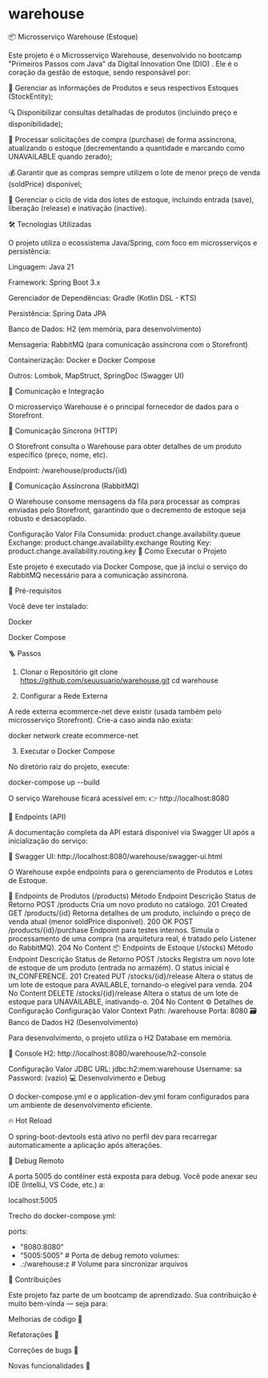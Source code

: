 # warehouse

📦 Microsserviço Warehouse (Estoque)

Este projeto é o Microsserviço Warehouse, desenvolvido no bootcamp "Primeiros Passos com Java" da Digital Innovation One (DIO)
.
Ele é o coração da gestão de estoque, sendo responsável por:

🧾 Gerenciar as informações de Produtos e seus respectivos Estoques (StockEntity);

🔍 Disponibilizar consultas detalhadas de produtos (incluindo preço e disponibilidade);

🛒 Processar solicitações de compra (purchase) de forma assíncrona, atualizando o estoque (decrementando a quantidade e marcando como UNAVAILABLE quando zerado);

💰 Garantir que as compras sempre utilizem o lote de menor preço de venda (soldPrice) disponível;

🔄 Gerenciar o ciclo de vida dos lotes de estoque, incluindo entrada (save), liberação (release) e inativação (inactive).

🛠️ Tecnologias Utilizadas

O projeto utiliza o ecossistema Java/Spring, com foco em microsserviços e persistência:

Linguagem: Java 21

Framework: Spring Boot 3.x

Gerenciador de Dependências: Gradle (Kotlin DSL - KTS)

Persistência: Spring Data JPA

Banco de Dados: H2 (em memória, para desenvolvimento)

Mensageria: RabbitMQ (para comunicação assíncrona com o Storefront)

Containerização: Docker e Docker Compose

Outros: Lombok, MapStruct, SpringDoc (Swagger UI)

🔁 Comunicação e Integração

O microsserviço Warehouse é o principal fornecedor de dados para o Storefront.

🔹 Comunicação Síncrona (HTTP)

O Storefront consulta o Warehouse para obter detalhes de um produto específico (preço, nome, etc).

Endpoint: /warehouse/products/{id}

🔹 Comunicação Assíncrona (RabbitMQ)

O Warehouse consome mensagens da fila para processar as compras enviadas pelo Storefront, garantindo que o decremento de estoque seja robusto e desacoplado.

Configuração	Valor
Fila Consumida:	product.change.availability.queue
Exchange:	product.change.availability.exchange
Routing Key:	product.change.availability.routing.key
🚀 Como Executar o Projeto

Este projeto é executado via Docker Compose, que já inclui o serviço do RabbitMQ necessário para a comunicação assíncrona.

🧩 Pré-requisitos

Você deve ter instalado:

Docker

Docker Compose

🪜 Passos
1. Clonar o Repositório
git clone https://github.com/seuusuario/warehouse.git
cd warehouse

2. Configurar a Rede Externa

A rede externa ecommerce-net deve existir (usada também pelo microsserviço Storefront).
Crie-a caso ainda não exista:

docker network create ecommerce-net

3. Executar o Docker Compose

No diretório raiz do projeto, execute:

docker-compose up --build


O serviço Warehouse ficará acessível em:
👉 http://localhost:8080

📝 Endpoints (API)

A documentação completa da API estará disponível via Swagger UI após a inicialização do serviço:

🔗 Swagger UI: http://localhost:8080/warehouse/swagger-ui.html

O Warehouse expõe endpoints para o gerenciamento de Produtos e Lotes de Estoque.

🧾 Endpoints de Produtos (/products)
Método	Endpoint	Descrição	Status de Retorno
POST	/products	Cria um novo produto no catálogo.	201 Created
GET	/products/{id}	Retorna detalhes de um produto, incluindo o preço de venda atual (menor soldPrice disponível).	200 OK
POST	/products/{id}/purchase	Endpoint para testes internos. Simula o processamento de uma compra (na arquitetura real, é tratado pelo Listener do RabbitMQ).	204 No Content
📦 Endpoints de Estoque (/stocks)
Método	Endpoint	Descrição	Status de Retorno
POST	/stocks	Registra um novo lote de estoque de um produto (entrada no armazém). O status inicial é IN_CONFERENCE.	201 Created
PUT	/stocks/{id}/release	Altera o status de um lote de estoque para AVAILABLE, tornando-o elegível para venda.	204 No Content
DELETE	/stocks/{id}/release	Altera o status de um lote de estoque para UNAVAILABLE, inativando-o.	204 No Content
⚙️ Detalhes de Configuração
Configuração	Valor
Context Path:	/warehouse
Porta:	8080
🗃️ Banco de Dados H2 (Desenvolvimento)

Para desenvolvimento, o projeto utiliza o H2 Database em memória.

🔗 Console H2: http://localhost:8080/warehouse/h2-console

Configuração	Valor
JDBC URL:	jdbc:h2:mem:warehouse
Username:	sa
Password:	(vazio)
💻 Desenvolvimento e Debug

O docker-compose.yml e o application-dev.yml foram configurados para um ambiente de desenvolvimento eficiente.

🔥 Hot Reload

O spring-boot-devtools está ativo no perfil dev para recarregar automaticamente a aplicação após alterações.

🐞 Debug Remoto

A porta 5005 do contêiner está exposta para debug.
Você pode anexar seu IDE (IntelliJ, VS Code, etc.) a:

localhost:5005


Trecho do docker-compose.yml:

ports:
  - "8080:8080"
  - "5005:5005"  # Porta de debug remoto
volumes:
  - .:/warehouse:z # Volume para sincronizar arquivos

🤝 Contribuições

Este projeto faz parte de um bootcamp de aprendizado.
Sua contribuição é muito bem-vinda — seja para:

Melhorias de código 🧠

Refatorações 🧩

Correções de bugs 🐛

Novas funcionalidades 🚀
